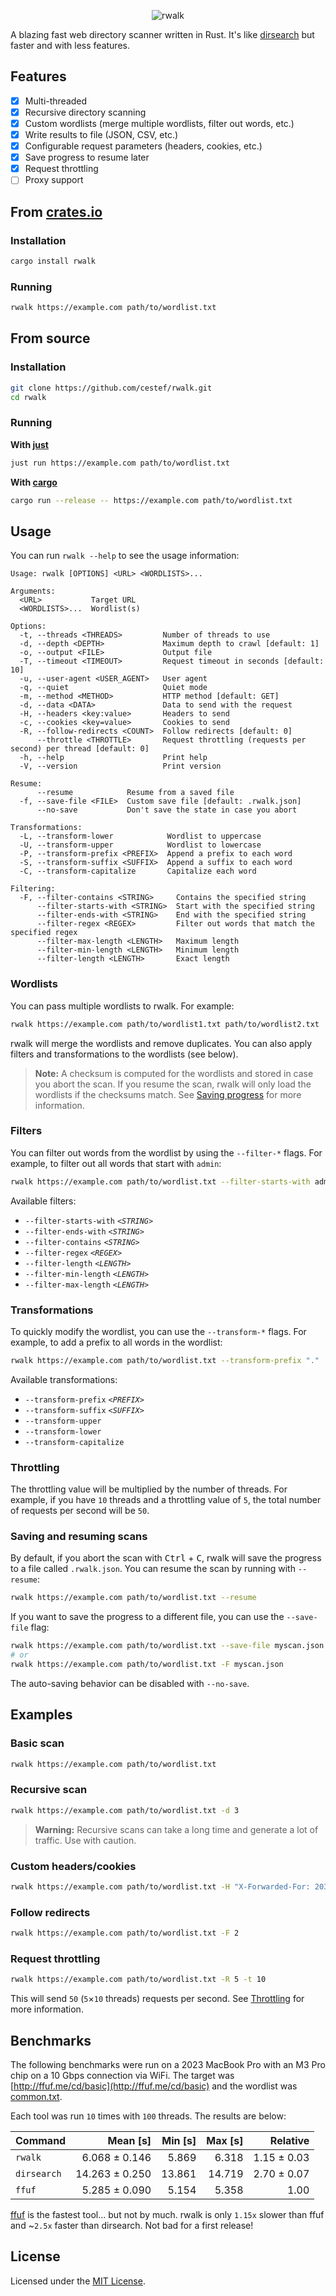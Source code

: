 <p align="center">
    <img src="assets/header.png" alt="rwalk" />
</p>

A blazing fast web directory scanner written in Rust. It's like [dirsearch](https://github.com/maurosoria/dirsearch) but faster and with less features.

## Features

- [x] Multi-threaded
- [x] Recursive directory scanning
- [x] Custom wordlists (merge multiple wordlists, filter out words, etc.) 
- [x] Write results to file (JSON, CSV, etc.)
- [x] Configurable request parameters (headers, cookies, etc.)
- [x] Save progress to resume later
- [x] Request throttling
- [ ] Proxy support

## From [crates.io](https://crates.io/crates/rwalk)

### Installation

```bash
cargo install rwalk
```

### Running

```bash
rwalk https://example.com path/to/wordlist.txt
```
## From source

### Installation

```bash
git clone https://github.com/cestef/rwalk.git
cd rwalk
```

### Running

**With [just](https://github.com/casey/just)**

```bash
just run https://example.com path/to/wordlist.txt
```

**With [cargo](https://doc.rust-lang.org/cargo/getting-started/installation.html)**

```bash
cargo run --release -- https://example.com path/to/wordlist.txt
```



## Usage

You can run `rwalk --help` to see the usage information:

```text
Usage: rwalk [OPTIONS] <URL> <WORDLISTS>...

Arguments:
  <URL>           Target URL
  <WORDLISTS>...  Wordlist(s)

Options:
  -t, --threads <THREADS>         Number of threads to use
  -d, --depth <DEPTH>             Maximum depth to crawl [default: 1]
  -o, --output <FILE>             Output file
  -T, --timeout <TIMEOUT>         Request timeout in seconds [default: 10]
  -u, --user-agent <USER_AGENT>   User agent
  -q, --quiet                     Quiet mode
  -m, --method <METHOD>           HTTP method [default: GET]
  -d, --data <DATA>               Data to send with the request
  -H, --headers <key:value>       Headers to send
  -c, --cookies <key=value>       Cookies to send
  -R, --follow-redirects <COUNT>  Follow redirects [default: 0]
      --throttle <THROTTLE>       Request throttling (requests per second) per thread [default: 0]
  -h, --help                      Print help
  -V, --version                   Print version

Resume:
      --resume            Resume from a saved file
  -f, --save-file <FILE>  Custom save file [default: .rwalk.json]
      --no-save           Don't save the state in case you abort

Transformations:
  -L, --transform-lower            Wordlist to uppercase
  -U, --transform-upper            Wordlist to lowercase
  -P, --transform-prefix <PREFIX>  Append a prefix to each word
  -S, --transform-suffix <SUFFIX>  Append a suffix to each word
  -C, --transform-capitalize       Capitalize each word

Filtering:
  -F, --filter-contains <STRING>     Contains the specified string
      --filter-starts-with <STRING>  Start with the specified string
      --filter-ends-with <STRING>    End with the specified string
      --filter-regex <REGEX>         Filter out words that match the specified regex
      --filter-max-length <LENGTH>   Maximum length
      --filter-min-length <LENGTH>   Minimum length
      --filter-length <LENGTH>       Exact length
```

### Wordlists

You can pass multiple wordlists to rwalk. For example:

```bash
rwalk https://example.com path/to/wordlist1.txt path/to/wordlist2.txt
```

rwalk will merge the wordlists and remove duplicates. You can also apply filters and transformations to the wordlists (see below).

> **Note:** A checksum is computed for the wordlists and stored in case you abort the scan. If you resume the scan, rwalk will only load the wordlists if the checksums match. See [Saving progress](#saving-and-resuming-scans) for more information.

### Filters

You can filter out words from the wordlist by using the `--filter-*` flags. For example, to filter out all words that start with `admin`:

```bash
rwalk https://example.com path/to/wordlist.txt --filter-starts-with admin
```

Available filters:

- `--filter-starts-with` _`<STRING>`_
- `--filter-ends-with` _`<STRING>`_
- `--filter-contains` _`<STRING>`_
- `--filter-regex` _`<REGEX>`_
- `--filter-length` _`<LENGTH>`_
- `--filter-min-length` _`<LENGTH>`_
- `--filter-max-length` _`<LENGTH>`_


### Transformations

To quickly modify the wordlist, you can use the `--transform-*` flags. For example, to add a prefix to all words in the wordlist:

```bash
rwalk https://example.com path/to/wordlist.txt --transform-prefix "."
```

Available transformations:

- `--transform-prefix` _`<PREFIX>`_
- `--transform-suffix` _`<SUFFIX>`_
- `--transform-upper`
- `--transform-lower`
- `--transform-capitalize`

### Throttling

The throttling value will be multiplied by the number of threads. For example, if you have `10` threads and a throttling value of `5`, the total number of requests per second will be `50`.

### Saving and resuming scans

By default, if you abort the scan with <kbd>Ctrl</kbd> + <kbd>C</kbd>, rwalk will save the progress to a file called `.rwalk.json`. You can resume the scan by running with `--resume`:

```bash
rwalk https://example.com path/to/wordlist.txt --resume
```

If you want to save the progress to a different file, you can use the `--save-file` flag:

```bash
rwalk https://example.com path/to/wordlist.txt --save-file myscan.json 
# or
rwalk https://example.com path/to/wordlist.txt -F myscan.json
```

The auto-saving behavior can be disabled with `--no-save`.

## Examples

### Basic scan

```bash
rwalk https://example.com path/to/wordlist.txt
```

### Recursive scan

```bash
rwalk https://example.com path/to/wordlist.txt -d 3
```
> **Warning:** Recursive scans can take a long time and generate a lot of traffic. Use with caution.

### Custom headers/cookies

```bash
rwalk https://example.com path/to/wordlist.txt -H "X-Forwarded-For: 203.0.113.195" -c "session=1234567890"
```

### Follow redirects


```bash
rwalk https://example.com path/to/wordlist.txt -F 2
```

### Request throttling

```bash
rwalk https://example.com path/to/wordlist.txt -R 5 -t 10
```

This will send `50` (`5`×`10` threads) requests per second. See [Throttling](#throttling) for more information.

## Benchmarks

The following benchmarks were run on a 2023 MacBook Pro with an M3 Pro chip on a 10 Gbps connection via WiFi. The target was [http://ffuf.me/cd/basic](http://ffuf.me/cd/basic) and the wordlist was [common.txt](https://github.com/danielmiessler/SecLists/blob/master/Discovery/Web-Content/common.txt).

Each tool was run `10` times with `100` threads. The results are below:

| Command     |       Mean [s] | Min [s] | Max [s] |    Relative |
| :---------- | -------------: | ------: | ------: | ----------: |
| `rwalk`     |  6.068 ± 0.146 |   5.869 |   6.318 | 1.15 ± 0.03 |
| `dirsearch` | 14.263 ± 0.250 |  13.861 |  14.719 | 2.70 ± 0.07 |
| `ffuf`      |  5.285 ± 0.090 |   5.154 |   5.358 |        1.00 |

[ffuf](https://github.com/ffuf/ffuf) is the fastest tool... but not by much. rwalk is only `1.15x` slower than ffuf and ~`2.5x` faster than dirsearch. Not bad for a first release!

## License

Licensed under the [MIT License](LICENSE).
